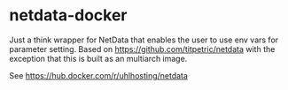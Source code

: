 # netdata-docker

Just a think wrapper for NetData that enables the user to use env vars for parameter setting. Based on https://github.com/titpetric/netdata with the exception that this is built as an multiarch image.

See https://hub.docker.com/r/uhlhosting/netdata
